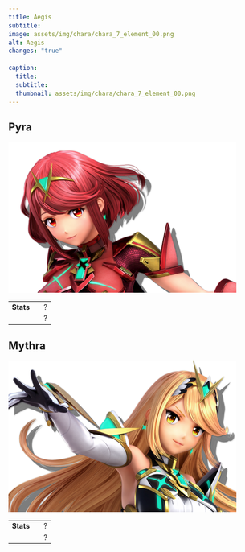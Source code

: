 ```yaml
---
title: Aegis
subtitle: 
image: assets/img/chara/chara_7_element_00.png
alt: Aegis
changes: "true"

caption:
  title:
  subtitle: 
  thumbnail: assets/img/chara/chara_7_element_00.png
---
```


<div class="col-lg-12 text-center">
	<h2 class="section-heading text-uppercase">Pyra</h2>
</div>
<img class="img-fluid d-block mx-auto" src="assets/img/chara/chara_7_eflame_00.png" alt="">

| |  |  |
| :----------- | :-----: | ----------- |
| **Stats** | | ? |
|  |  | ? |

<div class="col-lg-12 text-center">
	<h2 class="section-heading text-uppercase">Mythra</h2>
</div>
<img class="img-fluid d-block mx-auto" src="assets/img/chara/chara_7_elight_00.png" alt="">

| |  |  |
| :----------- | :-----: | ----------- |
| **Stats** | | ? |
|  |  | ? |
